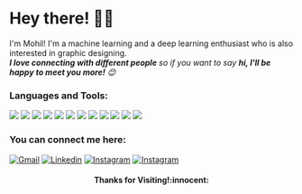 # Hey there! :wave::smiley:

I'm Mohil! I'm a machine learning and a deep learning enthusiast who is also interested in graphic designing.
<br>
<em><b>I love connecting with different people</b> so if you want to say <b>hi, I'll be happy to meet you more!</b> :blush:</em>

### Languages and Tools: 
<p>
    <img src="https://img.shields.io/badge/-Java-007396?style=flat-square&logo=Java&logoColor=white"/>
    <img src="https://img.shields.io/badge/-Python-3776AB?style=flat-square&logo=Python&logoColor=white"/>
    <img src="https://img.shields.io/badge/-Keras-D00000?style=flat-square&logo=Keras&logoColor=white"/>
    <img src="https://img.shields.io/badge/-Scikit Learn-F7931E?style=flat-square&logo=scikit-learn&logoColor=white"/>
    <img src="https://img.shields.io/badge/-C-A8B9CC?style=flat-square&logo=C&logoColor=white"/>
    <img src="https://img.shields.io/badge/-HTML-E34F26?style=flat-square&logo=html5&logoColor=white"/>
    <img src="https://img.shields.io/badge/-MySQL-4479A1?style=flat-square&logo=MySQL&logoColor=white"/>
    <img src="https://img.shields.io/badge/-Netbeans-1B6AC6?style=flat-square&logo=apache-netbeans-ide&logoColor=white"/>
    <img src="https://img.shields.io/badge/-XAMPP-FB7A24?style=flat-square&logo=XAMPP&logoColor=white"/>
    <img src="https://img.shields.io/badge/-Microsoft Office-D83B01?style=flat-square&logo=microsoft-office&logoColor=white"/>
    <img src="https://img.shields.io/badge/-Illustrator-FF9A00?style=flat-square&logo=adobe-illustrator&logoColor=white"/>
    <img src="https://img.shields.io/badge/-Photoshop-31A8FF?style=flat-square&logo=adobe-photoshop&logoColor=white"/>
</p>

### You can connect me here:
 [![Gmail](https://img.shields.io/badge/-mohilpatel21-D14836?style=flat-square&logo=Gmail&logoColor=white)](mailto:mohilpatel21@gmail.com)
 [![Linkedin](https://img.shields.io/badge/-mohilpatel25-0077B5?style=flat-square&logo=Linkedin&logoColor=white)](https://www.linkedin.com/in/mohilpatel25)
 [![Instagram](https://img.shields.io/badge/-mohilpatel25-E4405F?style=flat-square&labelColor=E4405F&logo=instagram&logoColor=white)](https://www.instagram.com/mohilpatel25)
 [![Instagram](https://img.shields.io/badge/-m.edit.at.ing-E4405F?style=flat-square&labelColor=E4405F&logo=instagram&logoColor=white)](https://www.instagram.com/m.edit.at.ing)
 
<h4 align="center"> Thanks for Visiting!:innocent:</h4>
